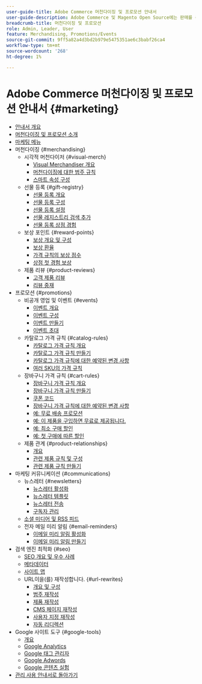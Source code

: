 ```yaml
---
user-guide-title: Adobe Commerce 머천다이징 및 프로모션 안내서
user-guide-description: Adobe Commerce 및 Magento Open Source에는 판매를 촉진하고, 고객 참여를 위한 기회를 만들고, 타깃팅된 프로모션을 설정하는 데 사용할 수 있는 다양한 도구가 포함되어 있습니다.
breadcrumb-title: 머천다이징 및 프로모션
role: Admin, Leader, User
feature: Merchandising, Promotions/Events
source-git-commit: 9ff5a82a4d3bd2b979e5475351ae6c3babf26ca4
workflow-type: tm+mt
source-wordcount: '268'
ht-degree: 1%

---
```



# Adobe Commerce 머천다이징 및 프로모션 안내서 {#marketing}

- [안내서 개요](guide-overview.md)
- [머천다이징 및 프로모션 소개](introduction.md)
- [마케팅 메뉴](marketing-menu.md)
- 머천다이징 {#merchandising}
   - 시각적 머천다이저 {#visual-merch}
      - [Visual Merchandiser 개요](visual-merchandiser.md)
      - [머천다이징에 대한 범주 규칙](category-product-rules.md)
      - [스마트 속성 구성](smart-attributes-configure.md)
   - 선물 등록 {#gift-registry}
      - [선물 등록 개요](gift-registries.md)
      - [선물 등록 구성](gift-registry-configure.md)
      - [선물 등록 설정](gift-registry-create.md)
      - [선물 레지스트리 검색 추가](gift-registry-search.md)
      - [선물 등록 상점 경험](gift-registry-storefront.md)
   - 보상 포인트 {#reward-points}
      - [보상 개요 및 구성](rewards-loyalty.md)
      - [보상 환율](reward-exchange-rates.md)
      - [가격 규칙의 보상 점수](reward-points-price-rules.md)
      - [상점 첫 경험 보상](reward-points-storefront.md)
   - 제품 리뷰 {#product-reviews}
      - [고객 제품 리뷰](product-reviews.md)
      - [리뷰 중재](product-reviews-moderate.md)
- 프로모션 {#promotions}
   - 비공개 영업 및 이벤트 {#events}
      - [이벤트 개요](events-private-sales.md)
      - [이벤트 구성](event-configure.md)
      - [이벤트 만들기](event-create.md)
      - [이벤트 초대](invitations.md)
   - 카탈로그 가격 규칙 {#catalog-rules}
      - [카탈로그 가격 규칙 개요](price-rules-catalog.md)
      - [카탈로그 가격 규칙 만들기](price-rules-catalog-create.md)
      - [카탈로그 가격 규칙에 대한 예약된 변경 사항](price-rule-catalog-scheduled-changes.md)
      - [여러 SKU의 가격 규칙](price-rule-multiple-sku.md)
   - 장바구니 가격 규칙 {#cart-rules}
      - [장바구니 가격 규칙 개요](price-rules-cart.md)
      - [장바구니 가격 규칙 만들기](price-rules-cart-create.md)
      - [쿠폰 코드](price-rules-cart-coupon.md)
      - [장바구니 가격 규칙에 대한 예약된 변경 사항](price-rule-cart-scheduled-changes.md)
      - [예: 무료 배송 프로모션](price-rules-cart-free-shipping.md)
      - [예: 이 제품을 구입하면 무료로 제공됩니다.](price-rules-cart-buy-this-get-that.md)
      - [예: 최소 구매 할인](price-rule-discount-minimum-purchase.md)
      - [예: 첫 구매에 따른 할인](price-rule-discount-first-purchase.md)
   - 제품 관계 {#product-relationships}
      - [개요](product-relationships.md)
      - [관련 제품 규칙 및 구성](product-related-rules.md)
      - [관련 제품 규칙 만들기](product-related-rule-create.md)
- 마케팅 커뮤니케이션 {#communications}
   - 뉴스레터 {#newsletters}
      - [뉴스레터 활성화](newsletters.md)
      - [뉴스레터 템플릿](newsletter-template.md)
      - [뉴스레터 전송](newsletter-queue.md)
      - [구독자 관리](newsletter-subscribers.md)
   - [소셜 미디어 및 RSS 피드](social-rss.md)
   - 전자 메일 미리 알림 {#email-reminders}
      - [이메일 미리 알림 활성화](email-reminder-rules.md)
      - [이메일 미리 알림 만들기](email-reminder-rules-create.md)
- 검색 엔진 최적화 {#seo}
   - [SEO 개요 및 우수 사례](seo-overview.md)
   - [메타데이터](meta-data.md)
   - [사이트 맵](sitemap-xml.md)
   - URL이을(를) 재작성합니다. {#url-rewrites}
      - [개요 및 구성](url-rewrite.md)
      - [범주 재작성](url-rewrite-category.md)
      - [제품 재작성](url-rewrite-product.md)
      - [CMS 페이지 재작성](url-rewrite-cms-page.md)
      - [사용자 지정 재작성](url-rewrite-custom.md)
      - [자동 리디렉션](url-redirect-product-automatic.md)
- Google 사이트 도구 {#google-tools}
   - [개요](google-tools.md)
   - [Google Analytics](google-analytics.md)
   - [Google 태그 관리자](google-tag-manager.md)
   - [Google Adwords](google-adwords.md)
   - [Google 콘텐츠 실험](google-content-experiments.md)
- [관리 사용 안내서로 돌아가기](https://experienceleague.adobe.com/en/docs/commerce-admin/user-guides/home)

